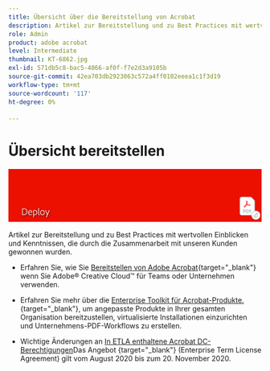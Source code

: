 ```yaml
---
title: Übersicht über die Bereitstellung von Acrobat
description: Artikel zur Bereitstellung und zu Best Practices mit wertvollen Einblicken und Kenntnissen, die durch die Zusammenarbeit mit unseren Kunden gewonnen wurden
role: Admin
product: adobe acrobat
level: Intermediate
thumbnail: KT-6862.jpg
exl-id: 571db5c8-bac5-4066-af0f-f7e2d3a9105b
source-git-commit: 42ea703db2923063c572a4ff0102eeea1c1f3d19
workflow-type: tm+mt
source-wordcount: '117'
ht-degree: 0%

---
```


# Übersicht bereitstellen

![Acrobat-Bereitstellungs-Image](../assets/Hero-Deploy.png)

Artikel zur Bereitstellung und zu Best Practices mit wertvollen Einblicken und Kenntnissen, die durch die Zusammenarbeit mit unseren Kunden gewonnen wurden.

* Erfahren Sie, wie Sie [Bereitstellen von Adobe Acrobat](https://helpx.adobe.com/enterprise/using/deploying-acrobat.html){target=&quot;_blank&quot;} wenn Sie Adobe® Creative Cloud™ für Teams oder Unternehmen verwenden.

* Erfahren Sie mehr über die [Enterprise Toolkit für Acrobat-Produkte.](https://www.adobe.com/devnet-docs/acrobatetk/index.html){target=&quot;_blank&quot;}, um angepasste Produkte in Ihrer gesamten Organisation bereitzustellen, virtualisierte Installationen einzurichten und Unternehmens-PDF-Workflows zu erstellen.

* Wichtige Änderungen an [In ETLA enthaltene Acrobat DC-Berechtigungen](signentitlementchanges.md)Das Angebot {target=&quot;_blank&quot;} (Enterprise Term License Agreement) gilt vom August 2020 bis zum 20. November 2020.
